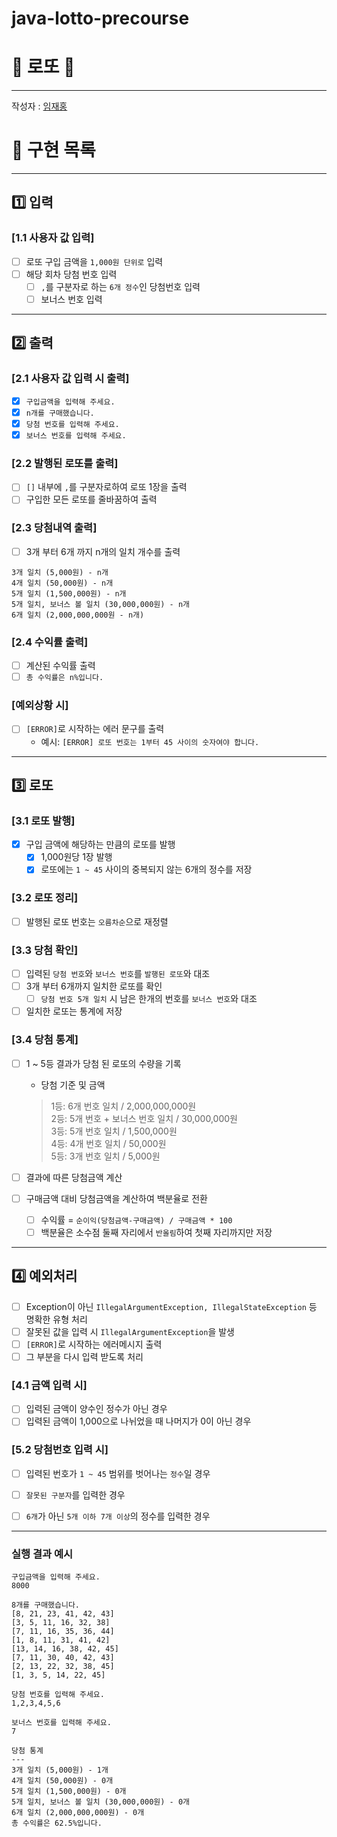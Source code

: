# java-lotto-precourse
# 🎲 로또 🎰

---
작성자 : [임재홍](https://github.com/ahpicl64)
# 🔧 구현 목록

---
## 1️⃣ 입력
### [1.1 사용자 값 입력]
- [ ] 로또 구입 금액을 `1,000원 단위로` 입력
- [ ] 해당 회차 당첨 번호 입력
  - [ ] `,`를 구분자로 하는 `6개 정수`인 당첨번호 입력
  - [ ] 보너스 번호 입력

---
## 2️⃣ 출력
### [2.1 사용자 값 입력 시 출력]
- [x] `구입금액을 입력해 주세요.`
- [x] `n개를 구매했습니다.`
- [x] `당첨 번호를 입력해 주세요.`
- [x] `보너스 번호를 입력해 주세요.`

### [2.2 발행된 로또를 출력]
- [ ] `[]` 내부에 `,`를 구분자로하여 로또 1장을 출력
- [ ] 구입한 모든 로또를 줄바꿈하여 출력

### [2.3 당첨내역 출력]
- [ ] 3개 부터 6개 까지 n개의 일치 개수를 출력
```
3개 일치 (5,000원) - n개
4개 일치 (50,000원) - n개
5개 일치 (1,500,000원) - n개
5개 일치, 보너스 볼 일치 (30,000,000원) - n개
6개 일치 (2,000,000,000원 - n개)
```

### [2.4 수익률 출력]
- [ ] 계산된 수익률 출력
- [ ] `총 수익률은 n%입니다.`

### [예외상황 시]
- [ ] `[ERROR]`로 시작하는 에러 문구를 출력
  - 예시: `[ERROR] 로또 번호는 1부터 45 사이의 숫자여야 합니다.`

---
## 3️⃣ 로또
### [3.1 로또 발행]
- [x] 구입 금액에 해당하는 만큼의 로또를 발행
  - [x] 1,000원당 1장 발행
  - [x] 로또에는 `1 ~ 45` 사이의 중복되지 않는 6개의 정수를 저장

### [3.2 로또 정리]
- [ ] 발행된 로또 번호는 `오름차순`으로 재정렬

### [3.3 당첨 확인]
- [ ] 입력된 `당첨 번호`와 `보너스 번호`를 `발행된 로또`와 대조
- [ ] 3개 부터 6개까지 일치한 로또를 확인
  - [ ] `당첨 번호 5개 일치` 시 남은 한개의 번호를 `보너스 번호`와 대조
- [ ] 일치한 로또는 통계에 저장

### [3.4 당첨 통계]
- [ ] 1 ~ 5등 결과가 당첨 된 로또의 수량을 기록
  - 당첨 기준 및 금액
  > 1등: 6개 번호 일치 / 2,000,000,000원   
    2등: 5개 번호 + 보너스 번호 일치 / 30,000,000원   
    3등: 5개 번호 일치 / 1,500,000원   
    4등: 4개 번호 일치 / 50,000원   
    5등: 3개 번호 일치 / 5,000원

- [ ] 결과에 따른 당첨금액 계산
- [ ] 구매금액 대비 당첨금액을 계산하여 백분율로 전환
  - [ ] 수익률 = `순이익(당첨금액-구매금액) / 구매금액 * 100`
  - [ ] 백분율은 소수점 둘째 자리에서 `반올림`하여 첫째 자리까지만 저장

---
## 4️⃣ 예외처리
- [ ] Exception이 아닌 `IllegalArgumentException, IllegalStateException` 등 명확한 유형 처리
- [ ] 잘못된 값을 입력 시 `IllegalArgumentException`을 발생
- [ ] `[ERROR]`로 시작하는 에러메시지 출력
- [ ] 그 부분을 다시 입력 받도록 처리

### [4.1 금액 입력 시]
- [ ] 입력된 금액이 양수인 정수가 아닌 경우
- [ ] 입력된 금액이 1,000으로 나뉘었을 때 나머지가 0이 아닌 경우

### [5.2 당첨번호 입력 시]
- [ ] 입력된 번호가 `1 ~ 45` 범위를 벗어나는 `정수`일 경우
- [ ] `잘못된 구분자`를 입력한 경우
- [ ] `6개`가 아닌 `5개 이하 7개 이상`의 정수를 입력한 경우


---
### 실행 결과 예시
```
구입금액을 입력해 주세요.
8000

8개를 구매했습니다.
[8, 21, 23, 41, 42, 43] 
[3, 5, 11, 16, 32, 38] 
[7, 11, 16, 35, 36, 44] 
[1, 8, 11, 31, 41, 42] 
[13, 14, 16, 38, 42, 45] 
[7, 11, 30, 40, 42, 43] 
[2, 13, 22, 32, 38, 45] 
[1, 3, 5, 14, 22, 45]

당첨 번호를 입력해 주세요.
1,2,3,4,5,6

보너스 번호를 입력해 주세요.
7

당첨 통계
---
3개 일치 (5,000원) - 1개
4개 일치 (50,000원) - 0개
5개 일치 (1,500,000원) - 0개
5개 일치, 보너스 볼 일치 (30,000,000원) - 0개
6개 일치 (2,000,000,000원) - 0개
총 수익률은 62.5%입니다.
```